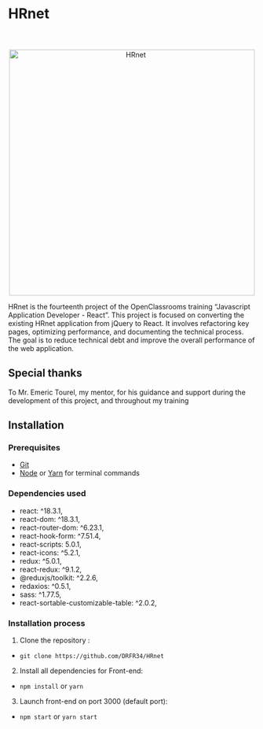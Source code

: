# HRnet

<div align="center">
<br>
<img src="/frontend/src/assets/img/demoP14.gif" alt="HRnet" width="500" style="display: block; margin: 20px auto 0;" />
</div>

HRnet is the fourteenth project of the OpenClassrooms training “Javascript Application Developer - React”.
This project is focused on converting the existing HRnet application from jQuery to React.
It involves refactoring key pages, optimizing performance, and documenting the technical process. The goal is to reduce technical debt and improve the overall performance of the web application.

## Special thanks

To Mr. Emeric Tourel, my mentor, for his guidance and support during the development of this project, and throughout my training

## Installation

### Prerequisites

- [Git](https://git-scm.com)
- [Node](https://nodejs.org/en/) or [Yarn](https://yarnpkg.com/) for terminal commands

### Dependencies used

- react: ^18.3.1,
- react-dom: ^18.3.1,
- react-router-dom: ^6.23.1,
- react-hook-form: ^7.51.4,
- react-scripts: 5.0.1,
- react-icons: ^5.2.1,
- redux: ^5.0.1,
- react-redux: ^9.1.2,
- @reduxjs/toolkit: ^2.2.6,
- redaxios: ^0.5.1,
- sass: ^1.77.5,
- react-sortable-customizable-table: ^2.0.2,

### Installation process

1. Clone the repository :

- `git clone https://github.com/DRFR34/HRnet`

2. Install all dependencies for Front-end:

- `npm install` or `yarn`

3. Launch front-end on port 3000 (default port):

- `npm start` or `yarn start`
